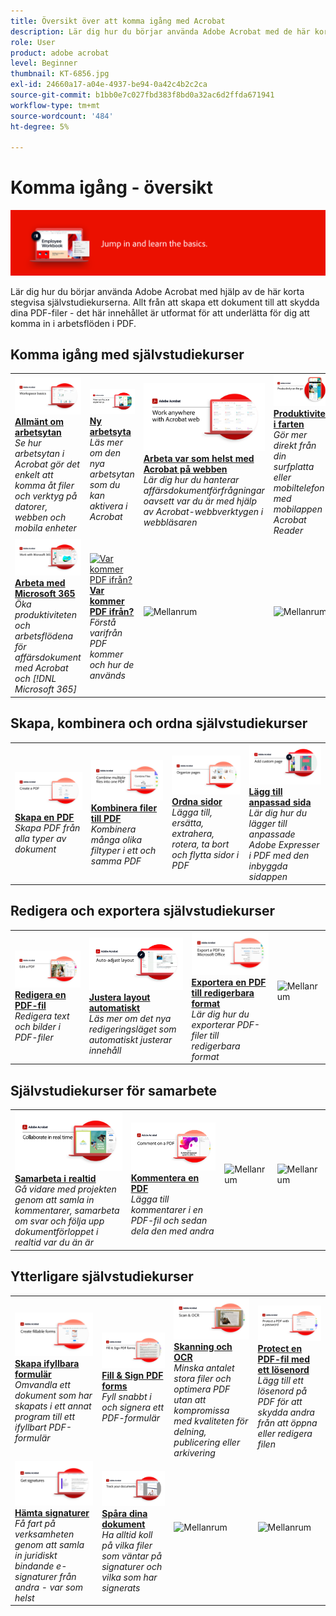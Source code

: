 ```yaml
---
title: Översikt över att komma igång med Acrobat
description: Lär dig hur du börjar använda Adobe Acrobat med de här korta (1-2 min) stegvisa självstudiekurserna
role: User
product: adobe acrobat
level: Beginner
thumbnail: KT-6856.jpg
exl-id: 24660a17-a04e-4937-be94-0a42c4b2c2ca
source-git-commit: b1bb0e7c027fbd383f8bd0a32ac6d2ffda671941
workflow-type: tm+mt
source-wordcount: '484'
ht-degree: 5%

---
```


# Komma igång - översikt

![Acrobat - startbild](../assets/Hero-GettingStarted.png)

Lär dig hur du börjar använda Adobe Acrobat med hjälp av de här korta stegvisa självstudiekurserna. Allt från att skapa ett dokument till att skydda dina PDF-filer - det här innehållet är utformat för att underlätta för dig att komma in i arbetsflöden i PDF.

## Komma igång med självstudiekurser

<table style="table-layout:fixed">
<tr>
  <td>
    <a href="get-to-know-the-acrobat-dc-interface.md">
      <img alt="Allmänt om arbetsytan" src="../assets/Workspace_1280.png" />
    </a>
    <div>
    <a href="get-to-know-the-acrobat-dc-interface.md"><strong>Allmänt om arbetsytan</strong></a>
    </div>
    <em>Se hur arbetsytan i Acrobat gör det enkelt att komma åt filer och verktyg på datorer, webben och mobila enheter</em>
    <br>
  </td>
  <td>
    <a href="new-workspace.md">
      <img alt="Ny arbetsyta" src="../assets/NewWorkspace.png" />
    </a>
    <div>
    <a href="new-workspace.md"><strong>Ny arbetsyta</strong></a>
    </div>
    <em>Läs mer om den nya arbetsytan som du kan aktivera i Acrobat</em>
    <br>
  </td>
  <td>
    <a href="acrobatweb.md">
      <img alt="Arbeta var som helst med Acrobat på webben" src="../assets/Acrobatweb_1280.png" />
    </a>
    <div>
    <a href="acrobatweb.md"><strong>Arbeta var som helst med Acrobat på webben</strong></a>
    </div>
    <em>Lär dig hur du hanterar affärsdokumentförfrågningar oavsett var du är med hjälp av Acrobat-webbverktygen i webbläsaren</em>
    <br>
  </td>
  <td>
    <a href="productivity.md">
      <img alt="Produktivitet i farten" src="../assets/Productivity_1280.png" />
    </a>
    <div>
     <a href="productivity.md"><strong>Produktivitet i farten</strong></a>
    </div>
    <em>Gör mer direkt från din surfplatta eller mobiltelefon med mobilappen Acrobat Reader</em>
    <br>
  </td>
</tr>
<tr>
    <td>
      <a href="../integrate/integrate-overview.md#microsoft">
        <img alt="Arbeta med Microsoft 365" src="../assets/WorkMicrosoft365_1280.png" />
      </a>
      <div>
      <a href="../integrate/integrate-overview.md#microsoft"><strong>Arbeta med Microsoft 365</strong></a>
      </div>
      <em>Öka produktiviteten och arbetsflödena för affärsdokument med Acrobat och [!DNL Microsoft 365]</em>
      <br>
    </td>
    <td>
      <a href="where-do-pdfs-come-from.md">
        <img alt="Var kommer PDF ifrån?" src="../assets/WherePDFs.jpg" />
      </a>
      <div>
      <a href="where-do-pdfs-come-from.md"><strong>Var kommer PDF ifrån?</strong></a>
      </div>
      <em>Förstå varifrån PDF kommer och hur de används</em>
      <br>
    </td>
    <td>
    <img alt="Mellanrum" src="../assets/Grayspacer.png" />
      <div>
      <br>
    </td>
    <td>
    <img alt="Mellanrum" src="../assets/Grayspacer.png" />
      <div>
      <br>
    </td>
  </tr>
  </table>

## Skapa, kombinera och ordna självstudiekurser

<table style="table-layout:fixed">
  <tr>
    <td>
      <a href="create-pdf.md">
        <img alt="Skapa PDF-filer" src="../assets/Create.jpg" />
      </a>
      <div>
      <a href="create-pdf.md"><strong>Skapa en PDF</strong></a>
      </div>
      <em>Skapa PDF från alla typer av dokument</em>
      <br>
    </td>
    <td>
      <a href="combine-to-pdf.md">
        <img alt="Combine Files till PDF" src="../assets/Combine.jpg" />
      </a>
      <div>
      <a href="combine-to-pdf.md"><strong>Kombinera filer till PDF</strong></a>
      </div>
      <em>Kombinera många olika filtyper i ett och samma PDF</em>
      <br>
    </td>
    <td>
      <a href="organize.md">
        <img alt="Ordna sidor" src="../assets/Organize.jpg" />
      </a>
      <div>
      <a href="organize.md"><strong>Ordna sidor</strong></a>
      </div>
      <em>Lägga till, ersätta, extrahera, rotera, ta bort och flytta sidor i PDF</em>
      <br>
    </td>
    <td>
      <a href="add-custom-page.md">
        <img alt="Lägg till anpassad sida" src="../assets/Custompage.png" />
      </a>
      <div>
      <a href="add-custom-page.md"><strong>Lägg till anpassad sida</strong></a>
      </div>
      <em>Lär dig hur du lägger till anpassade Adobe Expresser i PDF med den inbyggda sidappen</em>
      <br>
    </td>
  </tr>
  </table>

## Redigera och exportera självstudiekurser

<table style="table-layout:fixed">
  <tr>
    <td>
      <a href="edit-pdf.md">
        <img alt="Redigera en PDF-fil" src="../assets/Edit.jpg" />
      </a>
      <div>
      <a href="edit-pdf.md"><strong>Redigera en PDF-fil</strong></a>
      </div>
      <em>Redigera text och bilder i PDF-filer</em>
      <br>
    </td>
    <td>
      <a href="auto-adjust-layout.md">
        <img alt="Justera layout automatiskt" src="../assets/Autoadjust.png" />
      </a>
      <div>
      <a href="auto-adjust-layout.md"><strong>Justera layout automatiskt</strong></a>
      </div>
      <em>Läs mer om det nya redigeringsläget som automatiskt justerar innehåll</em>
      <br>
    </td>
    <td>
      <a href="export-pdf.md">
        <img alt="Exportera en PDF till redigerbara format" src="../assets/Export.jpg" />
      </a>
      <div>
      <a href="export-pdf.md"><strong>Exportera en PDF till redigerbara format</strong></a>
      </div>
      <em>Lär dig hur du exporterar PDF-filer till redigerbara format</em>
      <br>
    </td>
    <td>
    <img alt="Mellanrum" src="../assets/Whitespacer.png" />
      <div>
      <br>
    </td>
  </tr>
  </table>

## Självstudiekurser för samarbete

<table style="table-layout:fixed">
  <tr>
    <td>
      <a href="collaborate.md">
        <img alt="Samarbeta i realtid" src="../assets/Collaborate_1280.png" />
      </a>
      <div>
      <a href="collaborate.md"><strong>Samarbeta i realtid</strong></a>
      </div>
      <em>Gå vidare med projekten genom att samla in kommentarer, samarbeta om svar och följa upp dokumentförloppet i realtid var du än är</em>
      <br>
    </td>
    <td>
      <a href="comment-on-pdf-files.md">
        <img alt="Kommentera en PDF" src="../assets/Comment.jpg" />
      </a>
      <div>
      <a href="comment-on-pdf-files.md"><strong>Kommentera en PDF</strong></a>
      </div>
      <em>Lägga till kommentarer i en PDF-fil och sedan dela den med andra</em>
      <br>
    </td>
    <td>
    <img alt="Mellanrum" src="../assets/Whitespacer.png" />
      <div>
      <br>
    </td>
    <td>
    <img alt="Mellanrum" src="../assets/Whitespacer.png" />
      <div>
      <br>
    </td>
</tr>
</table>

## Ytterligare självstudiekurser

<table style="table-layout:fixed">
<tr>
  <td>
    <a href="create-fillable-forms.md">
      <img alt="Skapa ifyllbara formulär" src="../assets/Form_1280.png" />
    </a>
    <div>
    <a href="create-fillable-forms.md"><strong>Skapa ifyllbara formulär</strong></a>
    </div>
    <em>Omvandla ett dokument som har skapats i ett annat program till ett ifyllbart PDF-formulär</em>
    <br>
  </td>
  <td>
    <a href="fill-and-sign.md">
      <img alt="Fyll i och signera ett PDF-formulär" src="../assets/FillSign_1280.png" />
    </a>
    <div>
    <a href="fill-and-sign.md"><strong>Fill &amp; Sign PDF forms</strong></a>
    </div>
    <em>Fyll snabbt i och signera ett PDF-formulär</em>
    <br>
  </td>
  <td>
    <a href="scan-and-ocr.md">
      <img alt="Skanning och OCR" src="../assets/Scan.jpg" />
    </a>
    <div>
    <a href="scan-and-ocr.md"><strong>Skanning och OCR</strong></a>
    </div>
    <em>Minska antalet stora filer och optimera PDF utan att kompromissa med kvaliteten för delning, publicering eller arkivering</em>
    <br>
  </td>
  <td>
    <a href="password-protect.md">
      <img alt="Protect en PDF-fil med ett lösenord" src="../assets/Protect.jpg" />
    </a>
    <div>
    <a href="password-protect.md"><strong>Protect en PDF-fil med ett lösenord</strong></a>
    </div>
    <em>Lägg till ett lösenord på PDF för att skydda andra från att öppna eller redigera filen</em>
    <br>
  </td>
</tr>
<tr>
  <td>
    <a href="signatures.md">
      <img alt="Hämta signaturer" src="../assets/Signatures_1280.png" />
    </a>
    <div>
    <a href="signatures.md"><strong>Hämta signaturer</strong></a>
    </div>
    <em>Få fart på verksamheten genom att samla in juridiskt bindande e-signaturer från andra - var som helst</em>
    <br>
  </td>
  <td>
    <a href="track.md">
      <img alt="Spåra dina dokument" src="../assets/Track_1280.png" />
    </a>
    <div>
    <a href="track.md"><strong>Spåra dina dokument</strong></a>
    </div>
    <em>Ha alltid koll på vilka filer som väntar på signaturer och vilka som har signerats</em>
    <br>
  </td>
  <td>
   <img alt="Mellanrum" src="../assets/Whitespacer.png" />
    <div>
    <br>
  </td>
  <td>
   <img alt="Mellanrum" src="../assets/Whitespacer.png" />
    <div>
    <br>
  </td>
</tr>
</table>

